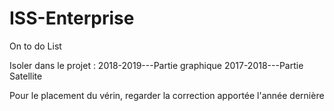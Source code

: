 # ISS-Enterprise

On to do List

Isoler dans le projet :
2018-2019---Partie graphique
2017-2018---Partie Satellite

Pour le placement du vérin, regarder la correction apportée l'année dernière 
